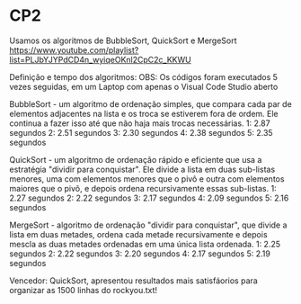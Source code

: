 # CP2
Usamos os algoritmos de BubbleSort, QuickSort e MergeSort
https://www.youtube.com/playlist?list=PLJbYJYPdCD4n_wyiqeOKnl2CpC2c_KKWU

Definição e tempo dos algoritmos:
OBS: Os códigos foram executados 5 vezes seguidas, em um Laptop com apenas o Visual Code Studio aberto

BubbleSort - um algoritmo de ordenação simples, que compara cada par de elementos adjacentes na lista e os troca se estiverem fora de ordem. Ele continua a fazer isso até que não haja mais trocas necessárias.
1: 2.87 segundos
2: 2.51 segundos
3: 2.30 segundos
4: 2.38 segundos
5: 2.35 segundos

QuickSort - um algoritmo de ordenação rápido e eficiente que usa a estratégia "dividir para conquistar". Ele divide a lista em duas sub-listas menores, uma com elementos menores que o pivô e outra com elementos maiores que o pivô, e depois ordena recursivamente essas sub-listas.
1: 2.27 segundos
2: 2.22 segundos
3: 2.17 segundos
4: 2.09 segundos
5: 2.16 segundos

MergeSort - algoritmo de ordenação "dividir para conquistar", que divide a lista em duas metades, ordena cada metade recursivamente e depois mescla as duas metades ordenadas em uma única lista ordenada.
1: 2.25 segundos
2: 2.22 segundos 
3: 2.20 segundos
4: 2.17 segundos 
5: 2.19 segundos

Vencedor: QuickSort, apresentou resultados mais satisfáorios para organizar as 1500 linhas do rockyou.txt!
